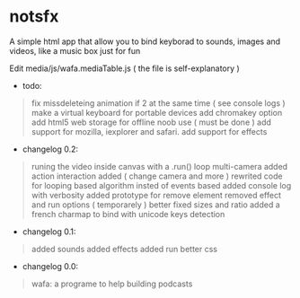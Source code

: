 notsfx
======

A simple html app that allow you to bind keyborad to sounds, images and videos, like a music box just for fun


Edit media/js/wafa.mediaTable.js  ( the file is self-explanatory )

- todo:

>    fix missdeleteing animation if 2 at the same time ( see console logs )
>	make a virtual keyboard for portable devices
>	add chromakey option
>	add html5 web storage for offline noob use ( must be done )
>	add support for mozilla, iexplorer and safari.
>	add support for effects
	
- changelog 0.2:

>	runing the video inside canvas with a .run() loop
>	multi-camera added
>	action interaction added ( change camera and more )
>	rewrited code for looping based algorithm insted of events based
>	added console log with verbosity
>	added prototype for remove element
>	removed effect and run options ( temporarely )
>	better fixed sizes and ratio
>	added a french charmap to bind with unicode keys detection
	
- changelog 0.1:

>	added sounds
>	added effects
>	added run
>	better css

- changelog 0.0:

>	wafa: a programe to help building podcasts
    
